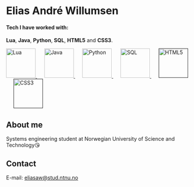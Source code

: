 # Elias André Willumsen

#### Tech I have worked with:
**Lua**, **Java**, **Python**, **SQL**, **HTML5** and **CSS3**.

<p align="left">
  <a href="https://www.lua.org/">
    <img src="https://upload.wikimedia.org/wikipedia/commons/c/cf/Lua-Logo.svg" height="80" alt="Lua">
  </a>
  &nbsp;&nbsp;&nbsp;&nbsp;
  <a href="https://www.oracle.com/java/">
    <img src="https://upload.wikimedia.org/wikipedia/en/3/30/Java_programming_language_logo.svg" height="80" alt="Java">
  </a>
  &nbsp;&nbsp;&nbsp;&nbsp;
  <a href="https://www.python.org/">
    <img src="https://upload.wikimedia.org/wikipedia/commons/c/c3/Python-logo-notext.svg" height="80" alt="Python">
  </a>
  &nbsp;&nbsp;&nbsp;&nbsp;
  <a href="https://www.mysql.com/">
    <img src="https://upload.wikimedia.org/wikipedia/commons/d/d7/Sql_data_base_with_logo.svg" height="80" alt="SQL">
  </a>
  &nbsp;&nbsp;&nbsp;&nbsp;
  <a href="">
    <img src="https://upload.wikimedia.org/wikipedia/commons/6/61/HTML5_logo_and_wordmark.svg" height="80" alt="HTML5">
  </a>
  &nbsp;&nbsp;&nbsp;&nbsp;
  <a href="">
    <img src="https://upload.wikimedia.org/wikipedia/commons/d/d5/CSS3_logo_and_wordmark.svg" height="80" alt="CSS3">
  </a>
  
</p>

## About me

Systems engineering student at Norwegian University of Science and Technology😘

## Contact

E-mail: eliasaw@stud.ntnu.no
